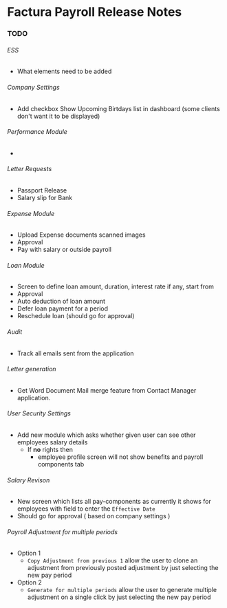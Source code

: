 # Factura Payroll Release Notes

### TODO

###### ESS
 * What elements need to be added

###### Company Settings
* Add checkbox Show Upcoming Birtdays list in dashboard (some clients don't want it to be displayed)

###### Performance Module
*

###### Letter Requests
* Passport Release
* Salary slip for Bank

###### Expense Module
* Upload Expense documents scanned images
* Approval
* Pay with salary or outside payroll

###### Loan Module
* Screen to define loan amount, duration, interest rate if any, start from
* Approval
* Auto deduction of loan amount
* Defer loan payment for a period
* Reschedule loan (should go for approval)

###### Audit
*   Track all emails sent from the application

###### Letter generation
*   Get Word Document Mail merge feature from Contact Manager application.

###### User Security Settings
* Add new module which asks whether given user can see other employees salary details
    * If **no** rights then
        * employee profile screen will not show benefits and payroll components tab

###### Salary Revison
* New screen which lists all pay-components as currently it shows for employees with field to enter the `Effective Date`
* Should go for approval ( based on company settings )

###### Payroll Adjustment for multiple periods
* Option 1
    * `Copy Adjustment from previous 1` allow the user to clone an adjustment from previously posted adjustment by just selecting the new pay period
* Option 2
    * `Generate for multiple periods` allow the user to generate multiple adjustment on a single click by just selecting the new pay period